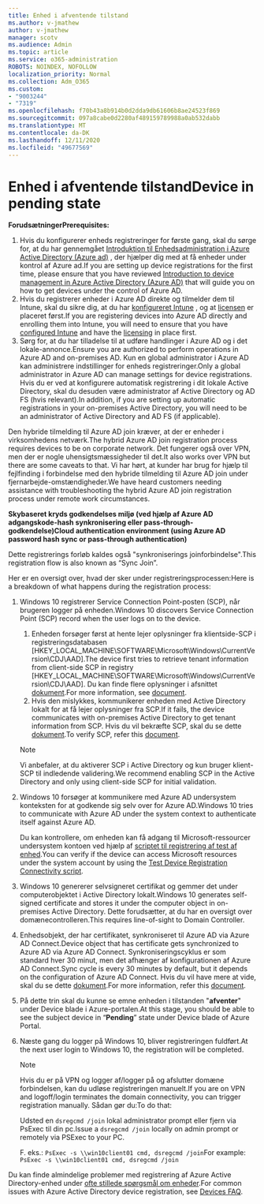 ```yaml
---
title: Enhed i afventende tilstand
ms.author: v-jmathew
author: v-jmathew
manager: scotv
ms.audience: Admin
ms.topic: article
ms.service: o365-administration
ROBOTS: NOINDEX, NOFOLLOW
localization_priority: Normal
ms.collection: Adm_O365
ms.custom:
- "9003244"
- "7319"
ms.openlocfilehash: f70b43a8b914b0d2dda9db61606b8ae24523f869
ms.sourcegitcommit: 097a8cabe0d2280af489159789988a0ab532dabb
ms.translationtype: MT
ms.contentlocale: da-DK
ms.lasthandoff: 12/11/2020
ms.locfileid: "49677569"
---
```

# <a name="device-in-pending-state"></a><span data-ttu-id="82178-102">Enhed i afventende tilstand</span><span class="sxs-lookup"><span data-stu-id="82178-102">Device in pending state</span></span>

<span data-ttu-id="82178-103">**Forudsætninger**</span><span class="sxs-lookup"><span data-stu-id="82178-103">**Prerequisites:**</span></span>

1. <span data-ttu-id="82178-104">Hvis du konfigurerer enheds registreringer for første gang, skal du sørge for, at du har gennemgået [Introduktion til Enhedsadministration i Azure Active Directory (Azure ad)](https://docs.microsoft.com/azure/active-directory/devices/overview?WT.mc_id=Portal-Microsoft_Azure_Support) , der hjælper dig med at få enheder under kontrol af Azure ad.</span><span class="sxs-lookup"><span data-stu-id="82178-104">If you are setting up device registrations for the first time, please ensure that you have reviewed [Introduction to device management in Azure Active Directory (Azure AD)](https://docs.microsoft.com/azure/active-directory/devices/overview?WT.mc_id=Portal-Microsoft_Azure_Support) that will guide you on how to get devices under the control of Azure AD.</span></span>
2. <span data-ttu-id="82178-105">Hvis du registrerer enheder i Azure AD direkte og tilmelder dem til Intune, skal du sikre dig, at du har [konfigureret Intune](https://docs.microsoft.com/mem/intune/enrollment/device-enrollment?WT.mc_id=Portal-Microsoft_Azure_Support) , og at [licensen](https://docs.microsoft.com/mem/intune/fundamentals/licenses-assign?WT.mc_id=Portal-Microsoft_Azure_Support) er placeret først.</span><span class="sxs-lookup"><span data-stu-id="82178-105">If you are registering devices into Azure AD directly and enrolling them into Intune, you will need to ensure that you have [configured Intune](https://docs.microsoft.com/mem/intune/enrollment/device-enrollment?WT.mc_id=Portal-Microsoft_Azure_Support) and have the [licensing](https://docs.microsoft.com/mem/intune/fundamentals/licenses-assign?WT.mc_id=Portal-Microsoft_Azure_Support) in place first.</span></span>
3. <span data-ttu-id="82178-106">Sørg for, at du har tilladelse til at udføre handlinger i Azure AD og i det lokale-annonce.</span><span class="sxs-lookup"><span data-stu-id="82178-106">Ensure you are authorized to perform operations in Azure AD and on-premises AD.</span></span> <span data-ttu-id="82178-107">Kun en global administrator i Azure AD kan administrere indstillinger for enheds registreringer.</span><span class="sxs-lookup"><span data-stu-id="82178-107">Only a global administrator in Azure AD can manage settings for device registrations.</span></span> <span data-ttu-id="82178-108">Hvis du er ved at konfigurere automatisk registrering i dit lokale Active Directory, skal du desuden være administrator af Active Directory og AD FS (hvis relevant).</span><span class="sxs-lookup"><span data-stu-id="82178-108">In addition, if you are setting up automatic registrations in your on-premises Active Directory, you will need to be an administrator of Active Directory and AD FS (if applicable).</span></span>

<span data-ttu-id="82178-109">Den hybride tilmelding til Azure AD join kræver, at der er enheder i virksomhedens netværk.</span><span class="sxs-lookup"><span data-stu-id="82178-109">The hybrid Azure AD join registration process requires devices to be on corporate network.</span></span> <span data-ttu-id="82178-110">Det fungerer også over VPN, men der er nogle uhensigtsmæssigheder til det.</span><span class="sxs-lookup"><span data-stu-id="82178-110">It also works over VPN but there are some caveats to that.</span></span> <span data-ttu-id="82178-111">Vi har hørt, at kunder har brug for hjælp til fejlfinding i forbindelse med den hybride tilmelding til Azure AD join under fjernarbejde-omstændigheder.</span><span class="sxs-lookup"><span data-stu-id="82178-111">We have heard customers needing assistance with troubleshooting the hybrid Azure AD join registration process under remote work circumstances.</span></span>

<span data-ttu-id="82178-112">**Skybaseret kryds godkendelses miljø (ved hjælp af Azure AD adgangskode-hash synkronisering eller pass-through-godkendelse)**</span><span class="sxs-lookup"><span data-stu-id="82178-112">**Cloud authentication environment (using Azure AD password hash sync or pass-through authentication)**</span></span>

<span data-ttu-id="82178-113">Dette registrerings forløb kaldes også "synkroniserings joinforbindelse".</span><span class="sxs-lookup"><span data-stu-id="82178-113">This registration flow is also known as “Sync Join”.</span></span>

<span data-ttu-id="82178-114">Her er en oversigt over, hvad der sker under registreringsprocessen:</span><span class="sxs-lookup"><span data-stu-id="82178-114">Here is a breakdown of what happens during the registration process:</span></span>

1. <span data-ttu-id="82178-115">Windows 10 registrerer Service Connection Point-posten (SCP), når brugeren logger på enheden.</span><span class="sxs-lookup"><span data-stu-id="82178-115">Windows 10 discovers Service Connection Point (SCP) record when the user logs on to the device.</span></span>

    1. <span data-ttu-id="82178-116">Enheden forsøger først at hente lejer oplysninger fra klientside-SCP i registreringsdatabasen [HKEY_LOCAL_MACHINE\SOFTWARE\Microsoft\Windows\CurrentVersion\CDJ\AAD].</span><span class="sxs-lookup"><span data-stu-id="82178-116">The device first tries to retrieve tenant information from client-side SCP in registry [HKEY_LOCAL_MACHINE\SOFTWARE\Microsoft\Windows\CurrentVersion\CDJ\AAD].</span></span> <span data-ttu-id="82178-117">Du kan finde flere oplysninger i afsnittet [dokument](https://docs.microsoft.com/azure/active-directory/devices/hybrid-azuread-join-control).</span><span class="sxs-lookup"><span data-stu-id="82178-117">For more information, see [document](https://docs.microsoft.com/azure/active-directory/devices/hybrid-azuread-join-control).</span></span>
    1. <span data-ttu-id="82178-118">Hvis den mislykkes, kommunikerer enheden med Active Directory lokalt for at få lejer oplysninger fra SCP.</span><span class="sxs-lookup"><span data-stu-id="82178-118">If it fails, the device communicates with on-premises Active Directory to get tenant information from SCP.</span></span> <span data-ttu-id="82178-119">Hvis du vil bekræfte SCP, skal du se dette [dokument](https://docs.microsoft.com/azure/active-directory/devices/hybrid-azuread-join-manual#configure-a-service-connection-point).</span><span class="sxs-lookup"><span data-stu-id="82178-119">To verify SCP, refer this [document](https://docs.microsoft.com/azure/active-directory/devices/hybrid-azuread-join-manual#configure-a-service-connection-point).</span></span>

    > [!NOTE]
    > <span data-ttu-id="82178-120">Vi anbefaler, at du aktiverer SCP i Active Directory og kun bruger klient-SCP til indledende validering.</span><span class="sxs-lookup"><span data-stu-id="82178-120">We recommend enabling SCP in the Active Directory and only using client-side SCP for initial validation.</span></span>

2. <span data-ttu-id="82178-121">Windows 10 forsøger at kommunikere med Azure AD undersystem konteksten for at godkende sig selv over for Azure AD.</span><span class="sxs-lookup"><span data-stu-id="82178-121">Windows 10 tries to communicate with Azure AD under the system context to authenticate itself against Azure AD.</span></span>

    <span data-ttu-id="82178-122">Du kan kontrollere, om enheden kan få adgang til Microsoft-ressourcer undersystem kontoen ved hjælp af [scriptet til registrering af test af enhed](https://gallery.technet.microsoft.com/Test-Device-Registration-3dc944c0).</span><span class="sxs-lookup"><span data-stu-id="82178-122">You can verify if the device can access Microsoft resources under the system account by using the [Test Device Registration Connectivity script](https://gallery.technet.microsoft.com/Test-Device-Registration-3dc944c0).</span></span>

3. <span data-ttu-id="82178-123">Windows 10 genererer selvsigneret certifikat og gemmer det under computerobjektet i Active Directory lokalt.</span><span class="sxs-lookup"><span data-stu-id="82178-123">Windows 10 generates self-signed certificate and stores it under the computer object in on-premises Active Directory.</span></span> <span data-ttu-id="82178-124">Dette forudsætter, at du har en oversigt over domænecontrolleren.</span><span class="sxs-lookup"><span data-stu-id="82178-124">This requires line-of-sight to Domain Controller.</span></span>

4. <span data-ttu-id="82178-125">Enhedsobjekt, der har certifikatet, synkroniseret til Azure AD via Azure AD Connect.</span><span class="sxs-lookup"><span data-stu-id="82178-125">Device object that has certificate gets synchronized to Azure AD via Azure AD Connect.</span></span> <span data-ttu-id="82178-126">Synkroniseringscyklus er som standard hver 30 minut, men det afhænger af konfigurationen af Azure AD Connect.</span><span class="sxs-lookup"><span data-stu-id="82178-126">Sync cycle is every 30 minutes by default, but it depends on the configuration of Azure AD Connect.</span></span> <span data-ttu-id="82178-127">Hvis du vil have mere at vide, skal du se dette [dokument](https://docs.microsoft.com/azure/active-directory/hybrid/how-to-connect-sync-configure-filtering#organizational-unitbased-filtering).</span><span class="sxs-lookup"><span data-stu-id="82178-127">For more information, refer this [document](https://docs.microsoft.com/azure/active-directory/hybrid/how-to-connect-sync-configure-filtering#organizational-unitbased-filtering).</span></span>

5. <span data-ttu-id="82178-128">På dette trin skal du kunne se emne enheden i tilstanden "**afventer**" under Device blade i Azure-portalen.</span><span class="sxs-lookup"><span data-stu-id="82178-128">At this stage, you should be able to see the subject device in “**Pending**” state under Device blade of Azure Portal.</span></span>

6. <span data-ttu-id="82178-129">Næste gang du logger på Windows 10, bliver registreringen fuldført.</span><span class="sxs-lookup"><span data-stu-id="82178-129">At the next user login to Windows 10, the registration will be completed.</span></span>

    > [!NOTE]
    > <span data-ttu-id="82178-130">Hvis du er på VPN og logger af/logger på og afslutter domæne forbindelsen, kan du udløse registreringen manuelt.</span><span class="sxs-lookup"><span data-stu-id="82178-130">If you are on VPN and logoff/login terminates the domain connectivity, you can trigger registration manually.</span></span> <span data-ttu-id="82178-131">Sådan gør du:</span><span class="sxs-lookup"><span data-stu-id="82178-131">To do that:</span></span>
    >
    > <span data-ttu-id="82178-132">Udsted en `dsregcmd /join` lokal administrator prompt eller fjern via PsExec til din pc.</span><span class="sxs-lookup"><span data-stu-id="82178-132">Issue a `dsregcmd /join` locally on admin prompt or remotely via PSExec to your PC.</span></span>
    >
    > <span data-ttu-id="82178-133">F. eks.: `PsExec -s \\win10client01 cmd, dsregcmd /join`</span><span class="sxs-lookup"><span data-stu-id="82178-133">For example: `PsExec -s \\win10client01 cmd, dsregcmd /join`</span></span>

<span data-ttu-id="82178-134">Du kan finde almindelige problemer med registrering af Azure Active Directory-enhed under [ofte stillede spørgsmål om enheder](https://docs.microsoft.com/azure/active-directory/devices/faq).</span><span class="sxs-lookup"><span data-stu-id="82178-134">For common issues with Azure Active Directory device registration, see [Devices FAQ](https://docs.microsoft.com/azure/active-directory/devices/faq).</span></span>
